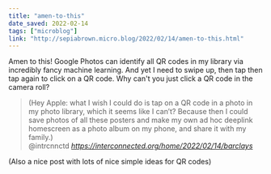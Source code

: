 ```yaml
---
title: "amen-to-this"
date_saved: 2022-02-14
tags: ["microblog"]
link: "http://sepiabrown.micro.blog/2022/02/14/amen-to-this.html"
---
```

Amen to this! Google Photos can identify all QR codes in my library via incredibly fancy machine learning. And yet I need to swipe up, then tap then tap again to click on a QR code. Why can't you just click a QR code in the camera roll?

<blockquote class="quoteback" darkmode="" data-title="What%20a%20neighbourhood%20bank%20is%2C%202022%20edition" data-author="@intrcnnctd" cite="https://interconnected.org/home/2022/02/14/barclays">
(Hey Apple: what I wish I could do is tap on a QR code in a photo in my photo library, which it seems like I can’t? Because then I could save photos of all these posters and make my own ad hoc deeplink homescreen as a photo album on my phone, and share it with my family.)
<footer>@intrcnnctd <cite><a href="https://interconnected.org/home/2022/02/14/barclays">https://interconnected.org/home/2022/02/14/barclays</a></cite></footer>
</blockquote>
<script note="" src="https://cdn.jsdelivr.net/gh/Blogger-Peer-Review/quotebacks@1/quoteback.js"></script>

(Also a nice post with lots of nice simple ideas for QR codes)
